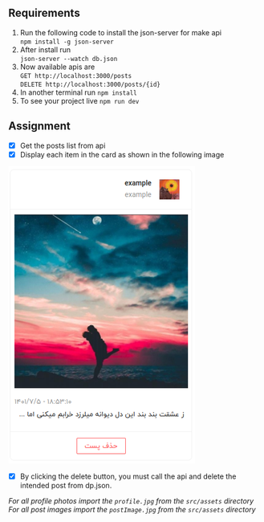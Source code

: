 ## Requirements

1. Run the following code to install the json-server for make api \
   `npm install -g json-server`
2. After install run \
   `json-server --watch db.json`
3. Now available apis are \
   `GET http://localhost:3000/posts` \
   `DELETE http://localhost:3000/posts/{id}`
4.  In another terminal run `npm install`
5. To see your project live `npm run dev`

## Assignment

- [x] Get the posts list from api
- [x] Display each item in the card as shown in the following image

![post-card](./src/assets/postcard-example.png)

- [x] By clicking the delete button, you must call the api and delete the intended post from dp.json.

*For all profile photos import the `profile.jpg` from the `src/assets` directory* \
*For all post images import the `postImage.jpg` from the `src/assets` directory*